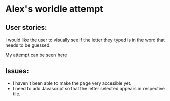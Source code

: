 # Alex's worldle attempt 

## User stories: 

I would like the user to visually see if the letter they typed is in the word that needs to be guessed. 

My attempt can be seen [here](https://alexpd93.github.io/alex-wordle-attempt/)

## Issues:
- I haven't been able to make the page very accesible yet. 
- I need to add Javascript so that the letter selected appears in respective tile. 
